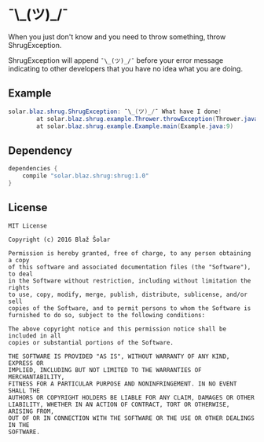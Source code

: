 # ¯\\\_(ツ)\_/¯

When you just don't know and you need to throw something, throw ShrugException.

ShrugException will append `¯\_(ツ)_/¯` before your error message indicating to other developers that you have no idea what you are doing. 

## Example

```java
solar.blaz.shrug.ShrugException: ¯\_(ツ)_/¯ What have I done!
        at solar.blaz.shrug.example.Thrower.throwException(Thrower.java:8)
        at solar.blaz.shrug.example.Example.main(Example.java:9)
```

## Dependency

```groovy
dependencies {
	compile "solar.blaz.shrug:shrug:1.0"
}
```

## License 

    MIT License
    
    Copyright (c) 2016 Blaž Šolar
    
    Permission is hereby granted, free of charge, to any person obtaining a copy
    of this software and associated documentation files (the "Software"), to deal
    in the Software without restriction, including without limitation the rights
    to use, copy, modify, merge, publish, distribute, sublicense, and/or sell
    copies of the Software, and to permit persons to whom the Software is
    furnished to do so, subject to the following conditions:
    
    The above copyright notice and this permission notice shall be included in all
    copies or substantial portions of the Software.
    
    THE SOFTWARE IS PROVIDED "AS IS", WITHOUT WARRANTY OF ANY KIND, EXPRESS OR
    IMPLIED, INCLUDING BUT NOT LIMITED TO THE WARRANTIES OF MERCHANTABILITY,
    FITNESS FOR A PARTICULAR PURPOSE AND NONINFRINGEMENT. IN NO EVENT SHALL THE
    AUTHORS OR COPYRIGHT HOLDERS BE LIABLE FOR ANY CLAIM, DAMAGES OR OTHER
    LIABILITY, WHETHER IN AN ACTION OF CONTRACT, TORT OR OTHERWISE, ARISING FROM,
    OUT OF OR IN CONNECTION WITH THE SOFTWARE OR THE USE OR OTHER DEALINGS IN THE
    SOFTWARE.
